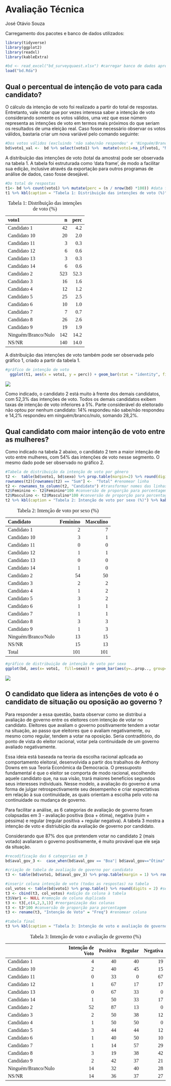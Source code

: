 Avaliação Técnica
================
José Otávio Souza

Carregamento dos pacotes e banco de dados utilizados:

``` r
library(tidyverse)
library(ggplot2)
library(readxl)
library(kableExtra)

#bd <- read_excel("bd_surveyquaest.xlsx") #carregar banco de dados apresentado
load("bd.Rda") 
```

## Qual o percentual de intenção de voto para cada candidato?

O cálculo da intenção de voto foi realizado a partir do total de
respostas. Entretanto, vale notar que por vezes interessa saber a
intenção de voto considerando somente os votos válidos, uma vez que esse
número representa as intenções de voto em termos mais próximos do que
seriam os resultados de uma eleição real. Caso fosse necessário observar
os votos válidos, bastaria criar um nova variável pelo comando seguinte:

``` r
#Dos votos válidos (excluindo 'não sabe/não respondeu' e 'Ninguém/Branco/Nulo')
bd$voto1_val <-  bd %>% select(voto1) %>%  mutate(voto1=na_if(voto1, "NS/NR")) %>% mutate(voto1=na_if(voto1, "Ninguém/Branco/Nulo")) #votos não válidos viram missing data (NA)
```

A distribuição das intenções de voto (total da amostra) pode ser
observada na tabela 1. A tabela foi estruturada como ‘data frame’, de
modo a facilitar sua edição, inclusive através da exportação para outros
programas de análise de dados, caso fosse desejável.

``` r
#Do total de respostas
t1<- bd %>% count(voto1) %>% mutate(perc = (n / nrow(bd) *100)) #data frame com candidato, número de observações (n) e intenção de voto em porcentagem
t1 %>% kbl(caption = "Tabela 1: Distribuição das intenções de voto (%)") %>% kable_classic(full_width = F, html_font = "Calibri") #elementos estéticos
```

<table class=" lightable-classic" style="font-family: Calibri; width: auto !important; margin-left: auto; margin-right: auto;">
<caption>
Tabela 1: Distribuição das intenções de voto (%)
</caption>
<thead>
<tr>
<th style="text-align:left;">
voto1
</th>
<th style="text-align:right;">
n
</th>
<th style="text-align:right;">
perc
</th>
</tr>
</thead>
<tbody>
<tr>
<td style="text-align:left;">
Candidato 1
</td>
<td style="text-align:right;">
42
</td>
<td style="text-align:right;">
4.2
</td>
</tr>
<tr>
<td style="text-align:left;">
Candidato 10
</td>
<td style="text-align:right;">
20
</td>
<td style="text-align:right;">
2.0
</td>
</tr>
<tr>
<td style="text-align:left;">
Candidato 11
</td>
<td style="text-align:right;">
3
</td>
<td style="text-align:right;">
0.3
</td>
</tr>
<tr>
<td style="text-align:left;">
Candidato 12
</td>
<td style="text-align:right;">
6
</td>
<td style="text-align:right;">
0.6
</td>
</tr>
<tr>
<td style="text-align:left;">
Candidato 13
</td>
<td style="text-align:right;">
3
</td>
<td style="text-align:right;">
0.3
</td>
</tr>
<tr>
<td style="text-align:left;">
Candidato 14
</td>
<td style="text-align:right;">
6
</td>
<td style="text-align:right;">
0.6
</td>
</tr>
<tr>
<td style="text-align:left;">
Candidato 2
</td>
<td style="text-align:right;">
523
</td>
<td style="text-align:right;">
52.3
</td>
</tr>
<tr>
<td style="text-align:left;">
Candidato 3
</td>
<td style="text-align:right;">
16
</td>
<td style="text-align:right;">
1.6
</td>
</tr>
<tr>
<td style="text-align:left;">
Candidato 4
</td>
<td style="text-align:right;">
12
</td>
<td style="text-align:right;">
1.2
</td>
</tr>
<tr>
<td style="text-align:left;">
Candidato 5
</td>
<td style="text-align:right;">
25
</td>
<td style="text-align:right;">
2.5
</td>
</tr>
<tr>
<td style="text-align:left;">
Candidato 6
</td>
<td style="text-align:right;">
10
</td>
<td style="text-align:right;">
1.0
</td>
</tr>
<tr>
<td style="text-align:left;">
Candidato 7
</td>
<td style="text-align:right;">
7
</td>
<td style="text-align:right;">
0.7
</td>
</tr>
<tr>
<td style="text-align:left;">
Candidato 8
</td>
<td style="text-align:right;">
26
</td>
<td style="text-align:right;">
2.6
</td>
</tr>
<tr>
<td style="text-align:left;">
Candidato 9
</td>
<td style="text-align:right;">
19
</td>
<td style="text-align:right;">
1.9
</td>
</tr>
<tr>
<td style="text-align:left;">
Ninguém/Branco/Nulo
</td>
<td style="text-align:right;">
142
</td>
<td style="text-align:right;">
14.2
</td>
</tr>
<tr>
<td style="text-align:left;">
NS/NR
</td>
<td style="text-align:right;">
140
</td>
<td style="text-align:right;">
14.0
</td>
</tr>
</tbody>
</table>

A distribuição das intenções de voto também pode ser observada pelo
gráfico 1, criado a partir da tabela 1.

``` r
#gráfico de intenção de voto
  ggplot(t1, aes(x = voto1, y = perc)) + geom_bar(stat = "identity", fill ="#104E8B") + ylab(" ") + xlab(" ") + ggtitle("Gráfico 1: Distribuição das intenções de voto (%)") + geom_text(aes( label =perc),  nudge_y=2) + coord_flip() + theme_minimal()
```

![](Title_files/figure-gfm/unnamed-chunk-4-1.png)<!-- -->

Como indicado, o candidato 2 está muito à frente dos demais candidatos,
com 52,3% das intenções de voto. Todos os demais candidatos exibem taxas
de intenção de voto inferiores a 5%. Parte considerável do eleitorado
não optou por nenhum candidato: 14% respondeu não sabe/não respondeu e
14,2% respondeu em ninguém/branco/nulo, somando 28,2%.

## Qual candidato com maior intenção de voto entre as mulheres?

Como indicado na tabela 2 abaixo, o candidato 2 tem a maior intenção de
voto entre mulheres, com 54% das intenções de voto nesse segmento. O
mesmo dado pode ser observado no gráfico 2.

``` r
#Tabela de distribuição da intenção de voto por gênero
t2 <-  table(bd$voto1, bd$sexo) %>% prop.table(margin=2) %>% round(digits = 2)  %>% addmargins(1) %>%  as.data.frame.matrix() #criação de tabela e conversão dela em uma matriz, para que possa ser modificada
rownames(t2)[rownames(t2) == "Sum"] <-  "Total" #renomear linha
t2 <- rownames_to_column(t2, "Candidato") #transformar nomes das linhas (candidatos) em coluna
t2$Feminino <- t2$Feminino*100 #conversão de proporção para porcentagem
t2$Masculino <- t2$Masculino*100 #conversão de proporção para porcentagem
t2 %>% kbl(caption = "Tabela 2: Intenção de voto por sexo (%)") %>% kable_classic(full_width = F, html_font = "Calibri") #elementos estéticos
```

<table class=" lightable-classic" style="font-family: Calibri; width: auto !important; margin-left: auto; margin-right: auto;">
<caption>
Tabela 2: Intenção de voto por sexo (%)
</caption>
<thead>
<tr>
<th style="text-align:left;">
Candidato
</th>
<th style="text-align:right;">
Feminino
</th>
<th style="text-align:right;">
Masculino
</th>
</tr>
</thead>
<tbody>
<tr>
<td style="text-align:left;">
Candidato 1
</td>
<td style="text-align:right;">
2
</td>
<td style="text-align:right;">
7
</td>
</tr>
<tr>
<td style="text-align:left;">
Candidato 10
</td>
<td style="text-align:right;">
3
</td>
<td style="text-align:right;">
1
</td>
</tr>
<tr>
<td style="text-align:left;">
Candidato 11
</td>
<td style="text-align:right;">
0
</td>
<td style="text-align:right;">
0
</td>
</tr>
<tr>
<td style="text-align:left;">
Candidato 12
</td>
<td style="text-align:right;">
1
</td>
<td style="text-align:right;">
1
</td>
</tr>
<tr>
<td style="text-align:left;">
Candidato 13
</td>
<td style="text-align:right;">
0
</td>
<td style="text-align:right;">
0
</td>
</tr>
<tr>
<td style="text-align:left;">
Candidato 14
</td>
<td style="text-align:right;">
1
</td>
<td style="text-align:right;">
0
</td>
</tr>
<tr>
<td style="text-align:left;">
Candidato 2
</td>
<td style="text-align:right;">
54
</td>
<td style="text-align:right;">
50
</td>
</tr>
<tr>
<td style="text-align:left;">
Candidato 3
</td>
<td style="text-align:right;">
2
</td>
<td style="text-align:right;">
2
</td>
</tr>
<tr>
<td style="text-align:left;">
Candidato 4
</td>
<td style="text-align:right;">
1
</td>
<td style="text-align:right;">
2
</td>
</tr>
<tr>
<td style="text-align:left;">
Candidato 5
</td>
<td style="text-align:right;">
3
</td>
<td style="text-align:right;">
2
</td>
</tr>
<tr>
<td style="text-align:left;">
Candidato 6
</td>
<td style="text-align:right;">
1
</td>
<td style="text-align:right;">
1
</td>
</tr>
<tr>
<td style="text-align:left;">
Candidato 7
</td>
<td style="text-align:right;">
1
</td>
<td style="text-align:right;">
1
</td>
</tr>
<tr>
<td style="text-align:left;">
Candidato 8
</td>
<td style="text-align:right;">
3
</td>
<td style="text-align:right;">
3
</td>
</tr>
<tr>
<td style="text-align:left;">
Candidato 9
</td>
<td style="text-align:right;">
1
</td>
<td style="text-align:right;">
3
</td>
</tr>
<tr>
<td style="text-align:left;">
Ninguém/Branco/Nulo
</td>
<td style="text-align:right;">
13
</td>
<td style="text-align:right;">
15
</td>
</tr>
<tr>
<td style="text-align:left;">
NS/NR
</td>
<td style="text-align:right;">
15
</td>
<td style="text-align:right;">
13
</td>
</tr>
<tr>
<td style="text-align:left;">
Total
</td>
<td style="text-align:right;">
101
</td>
<td style="text-align:right;">
101
</td>
</tr>
</tbody>
</table>

``` r
#gráfico de distribuição de intenção de voto por sexo
ggplot(bd, aes(x= voto1,  fill=sexo)) + geom_bar(aes(y=..prop.., group=sexo), position = "dodge")  +coord_flip() + theme_minimal() +ggtitle("Gráfico 2: Intenção de voto (%) por sexo") +xlab(" ") +ylab(" ") +scale_y_continuous(labels = scales::percent_format()) 
```

![](Title_files/figure-gfm/unnamed-chunk-5-1.png)<!-- -->

## O candidato que lidera as intenções de voto é o candidato de situação ou oposição ao governo ?

Para responder a essa questão, basta observar como se distribui a
avaliação de governo entre os eleitores com intenção de votar no
candidato. Eleitores que avaliam o governo positivamente tendem a votar
na situação, ao passo que eleitores que o avaliam negativamente, ou
mesmo como regular, tendem a votar na oposição. Seria contraditório, do
ponto de vista do eleitor racional, votar pela continuidade de um
governo avaliado negativamente.

Essa ideia está baseada na teoria da escolha racional aplicada ao
comportamento eleitoral, desenvolvida a partir dos trabalhos de Anthony
Downs em sua Teoria Econômica da Democracia. O pressuposto fundamental é
que o eleitor se comporta de modo racional, escolhendo aquele candidato
que, na sua visão, trará maiores benefícios segundos seus interesses
individuais. Nesse modelo, a avaliação do governo é uma forma de julgar
retrospectivamente seu desempenho e criar expectativas em relação à sua
continuidade, as quais orientam a escolha pelo voto na continuidade ou
mudança de governo.

Para facilitar a análise, as 6 categorias de avaliação de governo foram
colapsadas em 3 - avaliação positiva (boa + ótima), negativa (ruim +
péssima) e regular (regular positiva + regular negativa). A tabela 3
mostra a intenção de voto e distriubição da avaliação de governo por
candidato.

Considerando que 87% dos que pretendem votar no candidato 2 (mais
votado) avaliaram o governo positivamente, é muito provável que ele seja
da situação.

``` r
#recodificação das 6 categorias em 3
bd$aval_gov_3 <-  case_when(bd$aval_gov == "Boa"| bd$aval_gov=="Ótima" ~ "Positiva", bd$aval_gov == "Ruim"| bd$aval_gov=="Péssima" ~ "Negativa", bd$aval_gov == "Regular positiva"| bd$aval_gov=="Regular negativa" ~ "Regular") 

#criação de tabela de avaliação de governo por candidato
t3 <- table(bd$voto1, bd$aval_gov_3) %>% prop.table(margin = 1) %>% round(digits = 2) %>%  as.data.frame.matrix() #criação da tabela e conversão para uma matriz, de modo a permitir sua manipulação

#inserir coluna intenção de voto (todas as respostas) na tabela
col_votos <- table(bd$voto1) %>% prop.table() %>% round(digits = 2) #separação da coluna em um vetor
t3 <- cbind(t3, col_votos) #adição da coluna à tabela
t3$Var1 <- NULL #remoção de coluna duplicada
t3 <- t3[,c(4,2,3,1)] #reorganização das colunas
t3 <- t3*100 #conversão de proporção para porcentagem
t3 <- rename(t3, "Intenção de Voto" = "Freq") #renomear coluna

#tabela final
t3 %>% kbl(caption = "Tabela 3: Intenção de voto e avaliação de governo (%)") %>% kable_classic(full_width = F, html_font = "Calibri") #elementos estéticos
```

<table class=" lightable-classic" style="font-family: Calibri; width: auto !important; margin-left: auto; margin-right: auto;">
<caption>
Tabela 3: Intenção de voto e avaliação de governo (%)
</caption>
<thead>
<tr>
<th style="text-align:left;">
</th>
<th style="text-align:right;">
Intenção de Voto
</th>
<th style="text-align:right;">
Positiva
</th>
<th style="text-align:right;">
Regular
</th>
<th style="text-align:right;">
Negativa
</th>
</tr>
</thead>
<tbody>
<tr>
<td style="text-align:left;">
Candidato 1
</td>
<td style="text-align:right;">
4
</td>
<td style="text-align:right;">
40
</td>
<td style="text-align:right;">
40
</td>
<td style="text-align:right;">
19
</td>
</tr>
<tr>
<td style="text-align:left;">
Candidato 10
</td>
<td style="text-align:right;">
2
</td>
<td style="text-align:right;">
40
</td>
<td style="text-align:right;">
45
</td>
<td style="text-align:right;">
15
</td>
</tr>
<tr>
<td style="text-align:left;">
Candidato 11
</td>
<td style="text-align:right;">
0
</td>
<td style="text-align:right;">
33
</td>
<td style="text-align:right;">
0
</td>
<td style="text-align:right;">
67
</td>
</tr>
<tr>
<td style="text-align:left;">
Candidato 12
</td>
<td style="text-align:right;">
1
</td>
<td style="text-align:right;">
67
</td>
<td style="text-align:right;">
17
</td>
<td style="text-align:right;">
17
</td>
</tr>
<tr>
<td style="text-align:left;">
Candidato 13
</td>
<td style="text-align:right;">
0
</td>
<td style="text-align:right;">
67
</td>
<td style="text-align:right;">
33
</td>
<td style="text-align:right;">
0
</td>
</tr>
<tr>
<td style="text-align:left;">
Candidato 14
</td>
<td style="text-align:right;">
1
</td>
<td style="text-align:right;">
50
</td>
<td style="text-align:right;">
33
</td>
<td style="text-align:right;">
17
</td>
</tr>
<tr>
<td style="text-align:left;">
Candidato 2
</td>
<td style="text-align:right;">
52
</td>
<td style="text-align:right;">
87
</td>
<td style="text-align:right;">
13
</td>
<td style="text-align:right;">
0
</td>
</tr>
<tr>
<td style="text-align:left;">
Candidato 3
</td>
<td style="text-align:right;">
2
</td>
<td style="text-align:right;">
50
</td>
<td style="text-align:right;">
38
</td>
<td style="text-align:right;">
12
</td>
</tr>
<tr>
<td style="text-align:left;">
Candidato 4
</td>
<td style="text-align:right;">
1
</td>
<td style="text-align:right;">
50
</td>
<td style="text-align:right;">
50
</td>
<td style="text-align:right;">
0
</td>
</tr>
<tr>
<td style="text-align:left;">
Candidato 5
</td>
<td style="text-align:right;">
3
</td>
<td style="text-align:right;">
44
</td>
<td style="text-align:right;">
44
</td>
<td style="text-align:right;">
12
</td>
</tr>
<tr>
<td style="text-align:left;">
Candidato 6
</td>
<td style="text-align:right;">
1
</td>
<td style="text-align:right;">
40
</td>
<td style="text-align:right;">
50
</td>
<td style="text-align:right;">
10
</td>
</tr>
<tr>
<td style="text-align:left;">
Candidato 7
</td>
<td style="text-align:right;">
1
</td>
<td style="text-align:right;">
14
</td>
<td style="text-align:right;">
57
</td>
<td style="text-align:right;">
29
</td>
</tr>
<tr>
<td style="text-align:left;">
Candidato 8
</td>
<td style="text-align:right;">
3
</td>
<td style="text-align:right;">
19
</td>
<td style="text-align:right;">
38
</td>
<td style="text-align:right;">
42
</td>
</tr>
<tr>
<td style="text-align:left;">
Candidato 9
</td>
<td style="text-align:right;">
2
</td>
<td style="text-align:right;">
42
</td>
<td style="text-align:right;">
37
</td>
<td style="text-align:right;">
21
</td>
</tr>
<tr>
<td style="text-align:left;">
Ninguém/Branco/Nulo
</td>
<td style="text-align:right;">
14
</td>
<td style="text-align:right;">
32
</td>
<td style="text-align:right;">
40
</td>
<td style="text-align:right;">
28
</td>
</tr>
<tr>
<td style="text-align:left;">
NS/NR
</td>
<td style="text-align:right;">
14
</td>
<td style="text-align:right;">
36
</td>
<td style="text-align:right;">
37
</td>
<td style="text-align:right;">
27
</td>
</tr>
</tbody>
</table>
